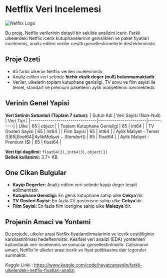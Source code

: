 # Netflix Veri Incelemesi

![Netflix Logo](https://upload.wikimedia.org/wikipedia/commons/6/69/Netflix_logo.svg)

Bu proje, Netflix verilerinin detayli bir sekilde analizini icerir. Farkli ulkelerdeki Netflix icerik kutuphanelerinin genislikleri ve paket fiyatlari incelenmis, analiz edilen veriler cesitli gorsellestirmelerle desteklenmistir.

## Proje Ozeti

- 65 farkli ulkenin Netflix verileri incelenmistir.
- Analiz edilen veri setinde **hicbir eksik deger (null) bulunmamaktadir**.
- Veriler, ulkelerin toplam kutuphane genisligi, TV sovu ve film sayisi ile temel, standart ve premium paketlerin aylik maliyetlerini icermektedir.

## Verinin Genel Yapisi

**Veri Setinin Sutunlari (Toplam 7 sutun):**
| Sutun Adi                      | Veri Sayisi (Non-Null) | Veri Tipi |
|---------------------------------|------------------------|-----------|
| Ulke                            | 65                     | object    |
| Toplam Kutuphane Genisligi      | 65                     | int64     |
| TV Gosteri Sayisi               | 65                     | int64     |
| Film Sayisi                     | 65                     | int64     |
| Aylik Maliyet - Temel ($)       | 65                     | float64   |
| Aylik Maliyet - Standart ($)    | 65                     | float64   |
| Aylik Maliyet - Premium ($)     | 65                     | float64   |

**Veri tipi dagilimi:** `float64(3)`, `int64(3)`, `object(1)`  
**Bellek kullanimi:** 3.7+ KB

## One Cikan Bulgular

- **Kayip Degerler:** Analiz edilen veri setinde kayip deger tespit edilmemistir.
- **Kutuphane Genisligi:** En genis kutuphane sahip ulke **Cekya**'dir.
- **TV Gosteri Sayisi:** En fazla TV gosterisne sahip ulke **Cekya**'dir.
- **Film Sayisi:** En fazla film icerigine sahip ulke **Malezya**'dir.

## Projenin Amaci ve Yontemi

Bu projede, ulkeler arasi Netflix fiyatlandirmalarinin ve icerik cesitliliginin karsilastirilmasi hedeflenmistir. Kesifsel veri analizi (EDA) yontemleri kullanilarak veri incelenmis ve sonuclar gorsellestirilmistir. Calismanin amaci, Netflix'in ulkeler arasi icerik ve fiyat politikasina dair icgoruler sunmaktir.

Kaggle Linki : https://www.kaggle.com/code/hayatcanaydin/farkli-ulkelerdeki-netflix-fiyatlari-analizi